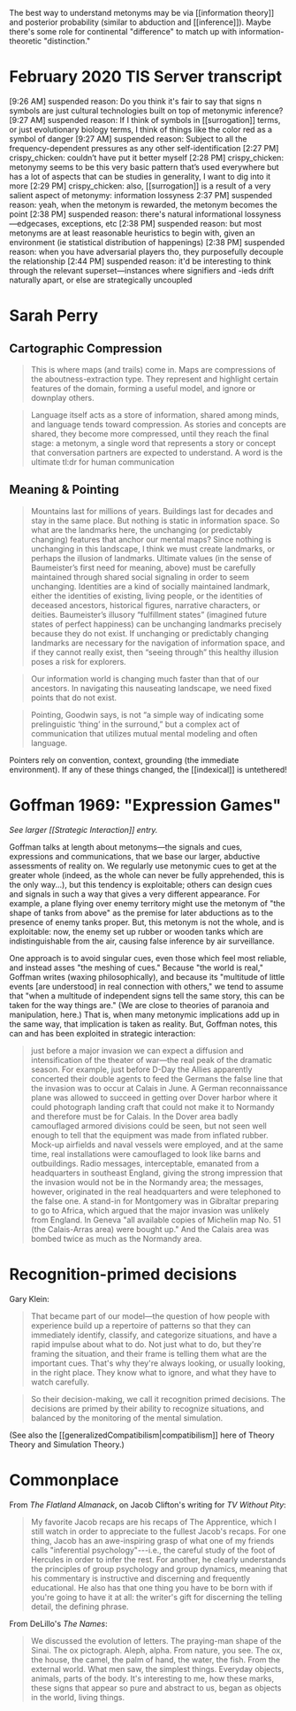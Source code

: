 The best way to understand metonyms may be via [[information theory]] and posterior probability (similar to abduction and [[inference]]). Maybe there's some role for continental "difference" to match up with information-theoretic "distinction."

# February 2020 TIS Server transcript

[9:26 AM] suspended reason: Do you think it's fair to say that signs n symbols are just cultural technologies built on top of metonymic inference?
[9:27 AM] suspended reason: If I think of symbols in [[surrogation]] terms, or just evolutionary biology terms, I think of things like the color red as a symbol of danger
[9:27 AM] suspended reason: Subject to all the frequency-dependent pressures as any other self-identification
[2:27 PM] crispy_chicken: couldn’t have put it better myself
[2:28 PM] crispy_chicken: metonymy seems to be this very basic pattern that’s used everywhere but has a lot of aspects that can be studies in generality, I want to dig into it more
[2:29 PM] crispy_chicken: also, [[surrogation]] is a result of a very salient aspect of metonymy: information lossyness
2:37 PM] suspended reason: yeah, when the metonym is rewarded, the metonym becomes the point
[2:38 PM] suspended reason: there's natural informational lossyness—edgecases, exceptions, etc
[2:38 PM] suspended reason: but most metonyms are at least reasonable heuristics to begin with, given an environment (ie statistical distribution of happenings)
[2:38 PM] suspended reason: when you have adversarial players tho, they purposefully decouple the relationship
[2:44 PM] suspended reason: it'd be interesting to think through the relevant superset—instances where signifiers and -ieds drift naturally apart, or else are strategically uncoupled

# Sarah Perry

## Cartographic Compression

> This is where maps (and trails) come in. Maps are compressions of the aboutness-extraction type. They represent and highlight certain features of the domain, forming a useful model, and ignore or downplay others.

> Language itself acts as a store of information, shared among minds, and language tends toward compression. As stories and concepts are shared, they become more compressed, until they reach the final stage: a metonym, a single word that represents a story or concept that conversation partners are expected to understand. A word is the ultimate tl:dr for human communication

## Meaning & Pointing

> Mountains last for millions of years. Buildings last for decades and stay in the same place. But nothing is static in information space. So what are the landmarks here, the unchanging (or predictably changing) features that anchor our mental maps? Since nothing is unchanging in this landscape, I think we must create landmarks, or perhaps the illusion of landmarks. Ultimate values (in the sense of Baumeister’s first need for meaning, above) must be carefully maintained through shared social signaling in order to seem unchanging. Identities are a kind of socially maintained landmark, either the identities of existing, living people, or the identities of deceased ancestors, historical figures, narrative characters, or deities. Baumeister’s illusory “fulfillment states” (imagined future states of perfect happiness) can be unchanging landmarks precisely because they do not exist. If unchanging or predictably changing landmarks are necessary for the navigation of information space, and if they cannot really exist, then “seeing through” this healthy illusion poses a risk for explorers.

> Our information world is changing much faster than that of our ancestors. In navigating this nauseating landscape, we need fixed points that do not exist.

> Pointing, Goodwin says, is not “a simple way of indicating some prelinguistic ‘thing’ in the surround,” but a complex act of communication that utilizes mutual mental modeling and often language.

Pointers rely on convention, context, grounding (the immediate environment). If any of these things changed, the [[indexical]] is untethered!

# Goffman 1969: "Expression Games" 

_See larger [[Strategic Interaction]] entry._

Goffman talks at length about metonyms—the signals and cues, expressions and communications, that we base our larger, abductive assessments of reality on. We regularly use metonymic cues to get at the greater whole (indeed, as the whole can never be fully apprehended, this is the only way...), but this tendency is exploitable; others can design cues and signals in such a way that gives a very different appearance. For example, a plane flying over enemy territory might use the metonym of "the shape of tanks from above" as the premise for later abductions as to the presence of enemy tanks proper. But, this metonym is not the whole, and is exploitable: now, the enemy set up rubber or wooden tanks which are indistinguishable from the air, causing false inference by air surveillance.

One approach is to avoid singular cues, even those which feel most reliable, and instead asses "the meshing of cues." Because "the world is real," Goffman writes (waxing philosophically), and because its "multitude of little events [are understood] in real connection with others," we tend to assume that "when a multitude of independent signs tell the same story, this can be taken for the way things are." (We are close to theories of paranoia and manipulation, here.) That is, when many metonymic implications add up in the same way, that implication is taken as reality. But, Goffman notes, this can and has been exploited in strategic interaction: 

> just before a major invasion we can expect a diffusion and intensification of the theater of war—the real peak of the dramatic season. For example, just before D-Day the Allies apparently concerted their double agents to feed the Germans the false line that the invasion was to occur at Calais in June. A German reconnaissance plane was allowed to succeed in getting over Dover harbor where it could photograph landing craft that could not make it to Normandy and therefore must be for Calais. In the Dover area badly camouflaged armored divisions could be seen, but not seen well enough to tell that the equipment was made from inflated rubber. Mock-up airfields and naval vessels were employed, and at the same time, real installations were camouflaged to look like barns and outbuildings. Radio messages, interceptable, emanated from a headquarters in southeast England, giving the strong impression that the invasion would not be in the Normandy area; the messages, however, originated in the real headquarters and were telephoned to the false one. A stand-in for Montgomery was in Gibraltar preparing to go to Africa, which argued that the major invasion was unlikely from England. In Geneva "all available copies of Michelin map No. 51 (the Calais-Arras area) were bought up." And the Calais area was bombed twice as much as the Normandy area.

# Recognition-primed decisions

Gary Klein:

> That became part of our model—the question of how people with experience build up a repertoire of patterns so that they can immediately identify, classify, and categorize situations, and have a rapid impulse about what to do. Not just what to do, but they're framing the situation, and their frame is telling them what are the important cues. That's why they're always looking, or usually looking, in the right place. They know what to ignore, and what they have to watch carefully.  

> So their decision-making, we call it recognition primed decisions. The decisions are primed by their ability to recognize situations, and balanced by the monitoring of the mental simulation.

(See also the [[generalizedCompatibilism|compatibilism]] here of Theory Theory and Simulation Theory.)

# Commonplace

From _The Flatland Almanack_, on Jacob Clifton's writing for _TV Without Pity_:

> My favorite Jacob recaps are his recaps of The Apprentice, which I still watch in order to appreciate to the fullest Jacob's recaps. For one thing, Jacob has an awe-inspiring grasp of what one of my friends calls "inferential psychology"---i.e., the careful study of the foot of Hercules in order to infer the rest. For another, he clearly understands the principles of group psychology and group dynamics, meaning that his commentary is instructive and discerning and frequently educational. He also has that one thing you have to be born with if you're going to have it at all: the writer's gift for discerning the telling detail, the defining phrase.

From DeLillo's _The Names_:

> We discussed the evolution of letters. The praying-man shape of the Sinai. The ox pictograph. Aleph, alpha. From nature, you see. The ox, the house, the camel, the palm of hand, the water, the fish. From the external world. What men saw, the simplest things. Everyday objects, animals, parts of the body. It's interesting to me, how these marks, these signs that appear so pure and abstract to us, began as objects in the world, living things.